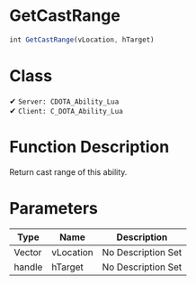 # GetCastRange
```js
int GetCastRange(vLocation, hTarget)
```
# Class
✔ `Server: CDOTA_Ability_Lua`  
✔ `Client: C_DOTA_Ability_Lua`  

# Function Description
Return cast range of this ability.
# Parameters
Type|Name|Description
--|--|--
Vector|vLocation|No Description Set
handle|hTarget|No Description Set
